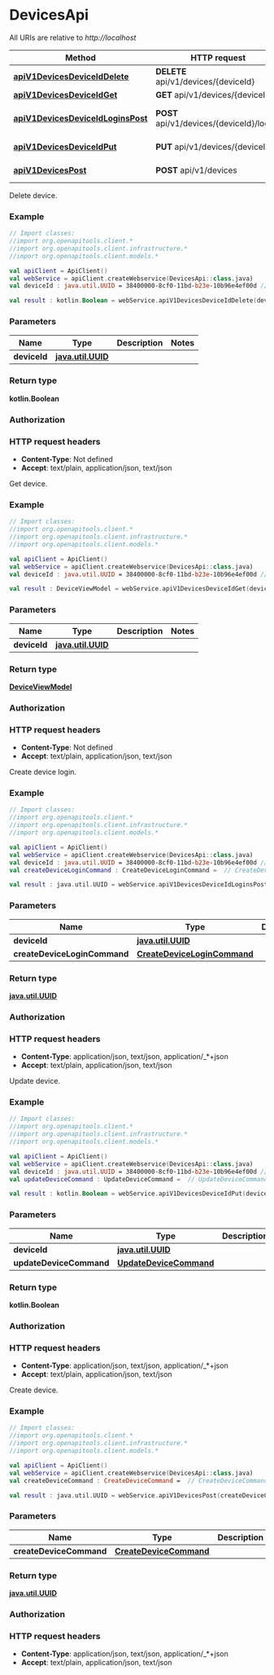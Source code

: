 # DevicesApi

All URIs are relative to *http://localhost*

Method | HTTP request | Description
------------- | ------------- | -------------
[**apiV1DevicesDeviceIdDelete**](DevicesApi.md#apiV1DevicesDeviceIdDelete) | **DELETE** api/v1/devices/{deviceId} | Delete device.
[**apiV1DevicesDeviceIdGet**](DevicesApi.md#apiV1DevicesDeviceIdGet) | **GET** api/v1/devices/{deviceId} | Get device.
[**apiV1DevicesDeviceIdLoginsPost**](DevicesApi.md#apiV1DevicesDeviceIdLoginsPost) | **POST** api/v1/devices/{deviceId}/logins | Create device login.
[**apiV1DevicesDeviceIdPut**](DevicesApi.md#apiV1DevicesDeviceIdPut) | **PUT** api/v1/devices/{deviceId} | Update device.
[**apiV1DevicesPost**](DevicesApi.md#apiV1DevicesPost) | **POST** api/v1/devices | Create device.



Delete device.

### Example
```kotlin
// Import classes:
//import org.openapitools.client.*
//import org.openapitools.client.infrastructure.*
//import org.openapitools.client.models.*

val apiClient = ApiClient()
val webService = apiClient.createWebservice(DevicesApi::class.java)
val deviceId : java.util.UUID = 38400000-8cf0-11bd-b23e-10b96e4ef00d // java.util.UUID | 

val result : kotlin.Boolean = webService.apiV1DevicesDeviceIdDelete(deviceId)
```

### Parameters

Name | Type | Description  | Notes
------------- | ------------- | ------------- | -------------
 **deviceId** | [**java.util.UUID**](.md)|  |

### Return type

**kotlin.Boolean**

### Authorization



### HTTP request headers

 - **Content-Type**: Not defined
 - **Accept**: text/plain, application/json, text/json


Get device.

### Example
```kotlin
// Import classes:
//import org.openapitools.client.*
//import org.openapitools.client.infrastructure.*
//import org.openapitools.client.models.*

val apiClient = ApiClient()
val webService = apiClient.createWebservice(DevicesApi::class.java)
val deviceId : java.util.UUID = 38400000-8cf0-11bd-b23e-10b96e4ef00d // java.util.UUID | 

val result : DeviceViewModel = webService.apiV1DevicesDeviceIdGet(deviceId)
```

### Parameters

Name | Type | Description  | Notes
------------- | ------------- | ------------- | -------------
 **deviceId** | [**java.util.UUID**](.md)|  |

### Return type

[**DeviceViewModel**](DeviceViewModel.md)

### Authorization



### HTTP request headers

 - **Content-Type**: Not defined
 - **Accept**: text/plain, application/json, text/json


Create device login.

### Example
```kotlin
// Import classes:
//import org.openapitools.client.*
//import org.openapitools.client.infrastructure.*
//import org.openapitools.client.models.*

val apiClient = ApiClient()
val webService = apiClient.createWebservice(DevicesApi::class.java)
val deviceId : java.util.UUID = 38400000-8cf0-11bd-b23e-10b96e4ef00d // java.util.UUID | 
val createDeviceLoginCommand : CreateDeviceLoginCommand =  // CreateDeviceLoginCommand | 

val result : java.util.UUID = webService.apiV1DevicesDeviceIdLoginsPost(deviceId, createDeviceLoginCommand)
```

### Parameters

Name | Type | Description  | Notes
------------- | ------------- | ------------- | -------------
 **deviceId** | [**java.util.UUID**](.md)|  |
 **createDeviceLoginCommand** | [**CreateDeviceLoginCommand**](CreateDeviceLoginCommand.md)|  | [optional]

### Return type

[**java.util.UUID**](java.util.UUID.md)

### Authorization



### HTTP request headers

 - **Content-Type**: application/json, text/json, application/_*+json
 - **Accept**: text/plain, application/json, text/json


Update device.

### Example
```kotlin
// Import classes:
//import org.openapitools.client.*
//import org.openapitools.client.infrastructure.*
//import org.openapitools.client.models.*

val apiClient = ApiClient()
val webService = apiClient.createWebservice(DevicesApi::class.java)
val deviceId : java.util.UUID = 38400000-8cf0-11bd-b23e-10b96e4ef00d // java.util.UUID | 
val updateDeviceCommand : UpdateDeviceCommand =  // UpdateDeviceCommand | 

val result : kotlin.Boolean = webService.apiV1DevicesDeviceIdPut(deviceId, updateDeviceCommand)
```

### Parameters

Name | Type | Description  | Notes
------------- | ------------- | ------------- | -------------
 **deviceId** | [**java.util.UUID**](.md)|  |
 **updateDeviceCommand** | [**UpdateDeviceCommand**](UpdateDeviceCommand.md)|  | [optional]

### Return type

**kotlin.Boolean**

### Authorization



### HTTP request headers

 - **Content-Type**: application/json, text/json, application/_*+json
 - **Accept**: text/plain, application/json, text/json


Create device.

### Example
```kotlin
// Import classes:
//import org.openapitools.client.*
//import org.openapitools.client.infrastructure.*
//import org.openapitools.client.models.*

val apiClient = ApiClient()
val webService = apiClient.createWebservice(DevicesApi::class.java)
val createDeviceCommand : CreateDeviceCommand =  // CreateDeviceCommand | 

val result : java.util.UUID = webService.apiV1DevicesPost(createDeviceCommand)
```

### Parameters

Name | Type | Description  | Notes
------------- | ------------- | ------------- | -------------
 **createDeviceCommand** | [**CreateDeviceCommand**](CreateDeviceCommand.md)|  | [optional]

### Return type

[**java.util.UUID**](java.util.UUID.md)

### Authorization



### HTTP request headers

 - **Content-Type**: application/json, text/json, application/_*+json
 - **Accept**: text/plain, application/json, text/json

